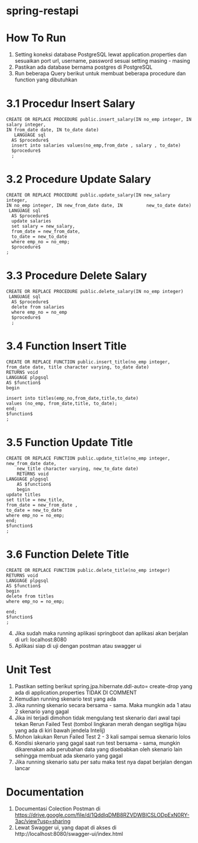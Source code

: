﻿# spring-restapi

 # How To Run
 1. Setting koneksi database PostgreSQL lewat application.properties dan sesuaikan port url, username, password sesuai setting masing - masing
 2. Pastikan ada database bernama postgres di PostgreSQL
 3. Run beberapa Query berikut untuk membuat beberapa procedure dan function yang dibutuhkan
# 3.1 Procedur Insert Salary

    CREATE OR REPLACE PROCEDURE public.insert_salary(IN no_emp integer, IN salary integer,
    IN from_date date, IN to_date date)
       LANGUAGE sql
      AS $procedure$
      insert into salaries values(no_emp,from_date , salary , to_date)
      $procedure$
      ;
    
# 3.2 Procedure Update Salary
    
    CREATE OR REPLACE PROCEDURE public.update_salary(IN new_salary integer,
    IN no_emp integer, IN new_from_date date, IN         new_to_date date)
     LANGUAGE sql
      AS $procedure$
      update salaries 
      set salary = new_salary,
      from_date = new_from_date,
      to_date = new_to_date
      where emp_no = no_emp;
      $procedure$
    ;

# 3.3 Procedure Delete Salary

    CREATE OR REPLACE PROCEDURE public.delete_salary(IN no_emp integer)
     LANGUAGE sql
      AS $procedure$
      delete from salaries
      where emp_no = no_emp
      $procedure$
      ;
    
# 3.4 Function Insert Title
	CREATE OR REPLACE FUNCTION public.insert_title(no_emp integer, from_date date, title character varying, to_date date)
 	RETURNS void
 	LANGUAGE plpgsql
	AS $function$
	begin
	
	insert into titles(emp_no,from_date,title,to_date) 
	values (no_emp, from_date,title, to_date);
	end;
	$function$
	;




# 3.5 Function Update Title
	CREATE OR REPLACE FUNCTION public.update_title(no_emp integer, new_from_date date,
     	new_title character varying, new_to_date date)
    	RETURNS void
   	LANGUAGE plpgsql
    	AS $function$
    	begin
	update titles 
	set title = new_title,
	from_date = new_from_date ,
	to_date = new_to_date
	where emp_no = no_emp; 	
 	end;
  	$function$
  	;

# 3.6 Function Delete Title

	CREATE OR REPLACE FUNCTION public.delete_title(no_emp integer)
 	RETURNS void
 	LANGUAGE plpgsql
	AS $function$
	begin
	delete from titles
	where emp_no = no_emp;
		
	end;
	$function$
	;


4. Jika sudah maka running aplikasi springboot dan aplikasi akan berjalan di url: localhost:8080
5. Aplikasi siap di uji dengan postman atau swagger ui

# Unit Test
1. Pastikan setting berikut spring.jpa.hibernate.ddl-auto= create-drop yang ada di application.properties TIDAK DI COMMENT
2. Kemudian running skenario test yang ada
3. Jika running skenario secara bersama - sama. Maka mungkin ada 1 atau 2 skenario yang gagal
4. Jika ini terjadi dimohon tidak mengulang test skenario dari awal tapi tekan Rerun Failed Test (tombol lingkaran merah dengan segitiga hijau yang ada di kiri bawah jendela Intelij)
5. Mohon lakukan Rerun Failed Test 2 - 3 kali sampai semua skenario lolos
6. Kondisi skenario yang gagal saat run test bersama - sama, mungkin dikarenakan ada perubahan data yang disebabkan oleh skenario lain sehingga membuat ada skenario yang gagal
7. Jika running skenario satu per satu maka test nya dapat berjalan dengan lancar

# Documentation
1. Documentasi Colection Postman di https://drive.google.com/file/d/1QddlqDMB8RZVDWBICSLODpExN0RY-3ac/view?usp=sharing
2. Lewat Swagger ui, yang dapat di akses di http://localhost:8080/swagger-ui/index.html
